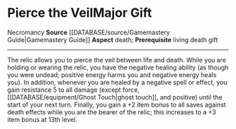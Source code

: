 ﻿---
id: '22'
item_category: Relics
name: Pierce the Veil
prerequisite: living death gift
rarity: Common
school: Necromancy
source: '[[DATABASE/source/Gamemastery Guide|Gamemastery Guide]]'
trait:
- '[[DATABASE/trait/Necromancy|Necromancy]]'
type: Relic Major Gift

---
# Pierce the Veil<span class="item-type">Major Gift</span>

<span class="item-trait">Necromancy</span>
**Source** [[DATABASE/source/Gamemastery Guide|Gamemastery Guide]]
**Aspect** death; **Prerequisite** living death gift

---
The relic allows you to pierce the veil between life and death. While you are holding or wearing the relic, you have the negative healing ability (as though you were undead; positive energy harms you and negative energy heals you). In addition, whenever you are healed by a negative spell or effect, you gain resistance 5 to all damage (except force, [[DATABASE/equipment/Ghost Touch|ghost touch]], and positive) until the start of your next turn. Finally, you gain a +2 item bonus to all saves against death effects while you are the bearer of the relic; this increases to a +3 item bonus at 13th level.
